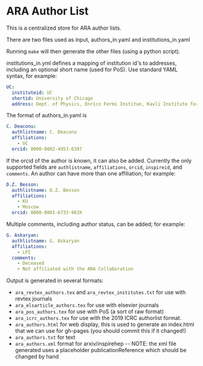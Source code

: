 # ARA Author List

This is a centralized store for ARA author lists. 

There are two files used as input, authors_in.yaml and institutions_in.yaml

Running `make` will then generate the other files (using a python script). 

institutions_in.yml defines a mapping of institution id's to addresses, including an optional short name (used for PoS). Use standard YAML syntax, for example:

```yaml
UC:
  instituteid: UC
  shortid: University of Chicago
  address: Dept. of Physics, Enrico Fermi Institue, Kavli Institute for Cosmological Physics, University of Chicago, Chicago, IL 60637 
```

The format of authors_in.yaml is 

```yaml
C. Deaconu:
  authlistname: C. Deaconu
  affiliations: 
    - UC
  orcid: 0000-0002-4953-6397
```

If the orcid of the author is known, it can also be added. Currently the only
supported fields are `authlistname`, `affiliations`, `orcid`, `inspireid`, and `comments`.
An author can have more than one affiliation; for example:

```yaml
D.Z. Besson:
  authlistname: D.Z. Besson
  affiliations: 
    - KU
    - Moscow
  orcid: 0000-0001-6733-963X
```

Multiple comments, including author status, can be added; for example:
```yaml
G. Askaryan:
  authlistname: G. Askaryan
  affiliations:
    - LPI
  comments:
    - Deceased
    - Not affiliated with the ARA Collaboration
```


Output is generated in several formats: 

  - `ara_revtex_authors.tex` and `ara_revtex_institutes.txt` for use with revtex journals
  - `ara_elsarticle_authors.tex`  for use with elsevier journals
  - `ara_pos_authors.tex` for use with PoS (a sort of raw format)
  - `ara_icrc_authors.tex` for use with the 2019 ICRC authorlist format. 
  - `ara_authors.html` for web display, this is used to generate an index.html that we can use for gh-pages (you should commit this if it changed!) 
  - `ara_authors.txt` for text
  - `ara_authors.xml` format for arxiv/inspirehep -- NOTE: the xml file generated uses a placeholder publicationReference which should be changed by hand












